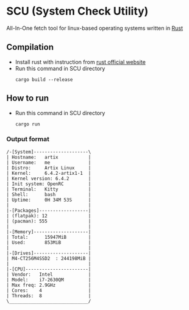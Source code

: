 # SCU (System Check Utility)
All-In-One fetch tool for linux-based operating systems written in [Rust](https://www.rust-lang.org/)

## Compilation
- Install rust with instruction from [rust official website](https://www.rust-lang.org/tools/install)
- Run this command in SCU directory
  ```
  cargo build --release
  ```

## How to run
- Run this command in SCU directory
  ```
  cargo run
  ```

### Output format
```
/-[System]--------------------\
| Hostname:   artix           |
| Username:   me              |
| Distro:     Artix Linux     |
| Kernel:     6.4.2-artix1-1  |
| Kernel version: 6.4.2       |
| Init system: OpenRC         |
| Terminal:   Kitty           |
| Shell:      bash            |
| Uptime:     0H 34M 53S      |
|                             |
|-[Packages]------------------|
| (flatpak): 12               |
| (pacman): 555               |
|                             |
|-[Memory]--------------------|
| Total:      15947MiB        |
| Used:       853MiB          |
|                             |
|-[Drives]--------------------|
| M4-CT256M4SSD2  : 244198MiB |
|                             |
|-[CPU]-----------------------|
| Vendor:   Intel             |
| Model:    i7-2630QM         |
| Max freq: 2.9GHz            |
| Cores:    4                 |
| Threads:  8                 |
\_____________________________/
```
